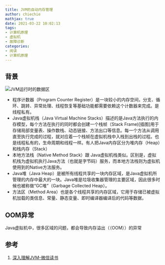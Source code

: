 ```yaml
---
title: JVM的自动内存管理
author: chiechie
mathjax: true
date: 2021-03-22 10:02:13
tags:
- 计算机原理
- 虚拟机
- 故障诊断
categories:
- 阅读
- 计算机原理
---
```


## 背景

![JVM运行时的数据区](img.png)

- 程序计数器（Program Counter Register）是一块较小的内存空间，分支、循环、跳转、异常处理、线程恢复等基础功能都需要依赖这个计数器来完成。是线程私有。
- Java虚拟机栈（Java Virtual Machine Stacks）描述的是Java方法执行的内存模型，每个方法在执行的同时都会创建一个栈帧（Stack Frame)[插图]用于存储局部变量表、操作数栈、动态链接、方法出口等信息。每一个方法从调用直至执行完成的过程，就对应着一个栈帧在虚拟机栈中入栈到出栈的过程。也是线程私有的，生命周期和线程一样。有人把Java内存区分为堆内存（Heap）和栈内存（Stack）
- 本地方法栈（Native Method Stack）跟 Java虚拟机栈类似。区别是，虚拟机栈为虚拟机执行Java方法（也就是字节码）服务，而本地方法栈则为虚拟机使用到的Native方法服务。
- Java堆（Java Heap）是被所有线程共享的一块内存区域，是Java虚拟机所管理的内存中最大的一块。Java堆是垃圾收集器管理的主要区域，因此很多时候也被称做“GC堆”（Garbage Collected Heap）。
- 方法区（Method Area）也是各个线程共享的内存区域，它用于存储已被虚拟机加载的类信息、常量、静态变量、即时编译器编译后的代码等数据，



## OOM异常

Java虚拟机中，很多区域的问题，都会导致内存溢出（（OOM））的异常

## 参考
1. [深入理解JVM-微信读书](https://weread.qq.com/web/reader/9b832f305933f09b86bd2a9)
